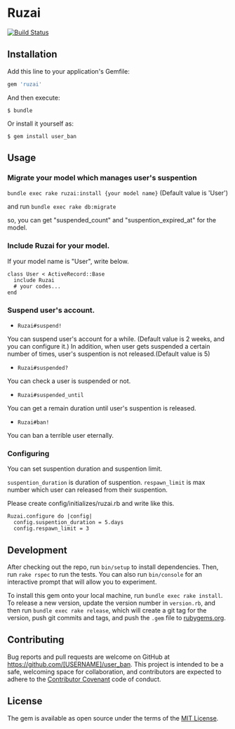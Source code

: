 # Ruzai

[![Build Status](https://travis-ci.org/ryonext/ruzai.svg?branch=master)](https://travis-ci.org/ryonext/ruzai)

## Installation

Add this line to your application's Gemfile:

```ruby
gem 'ruzai'
```

And then execute:

    $ bundle

Or install it yourself as:

    $ gem install user_ban

## Usage

### Migrate your model which manages user's suspention

`bundle exec rake ruzai:install {your model name}`
(Default value is 'User')

and run `bundle exec rake db:migrate`

so, you can get "suspended_count" and "suspention_expired_at" for the model.

### Include Ruzai for your model.

If your model name is "User", write below.

```
class User < ActiveRecord::Base
  include Ruzai
  # your codes...
end
```

### Suspend user's account.

* `Ruzai#suspend!`

You can suspend user's account for a while. (Default value is 2 weeks, and you can configure it.)
In addition, when user gets suspended a certain number of times, user's suspention is not released.(Default value is 5)

* `Ruzai#suspended?`

You can check a user is suspended or not.

* `Ruzai#suspended_until`

You can get a remain duration until user's suspention is released.

* `Ruzai#ban!`

You can ban a terrible user eternally.

### Configuring

You can set suspention duration and suspention limit.

`suspention_duration` is duration of suspention.
`respawn_limit` is max number which user can released from their suspention.

Please create config/initializes/ruzai.rb and write like this.

```
Ruzai.configure do |config|
  config.suspention_duration = 5.days
  config.respawn_limit = 3
```

## Development

After checking out the repo, run `bin/setup` to install dependencies. Then, run `rake rspec` to run the tests. You can also run `bin/console` for an interactive prompt that will allow you to experiment.

To install this gem onto your local machine, run `bundle exec rake install`. To release a new version, update the version number in `version.rb`, and then run `bundle exec rake release`, which will create a git tag for the version, push git commits and tags, and push the `.gem` file to [rubygems.org](https://rubygems.org).

## Contributing

Bug reports and pull requests are welcome on GitHub at https://github.com/[USERNAME]/user_ban. This project is intended to be a safe, welcoming space for collaboration, and contributors are expected to adhere to the [Contributor Covenant](contributor-covenant.org) code of conduct.


## License

The gem is available as open source under the terms of the [MIT License](http://opensource.org/licenses/MIT).

